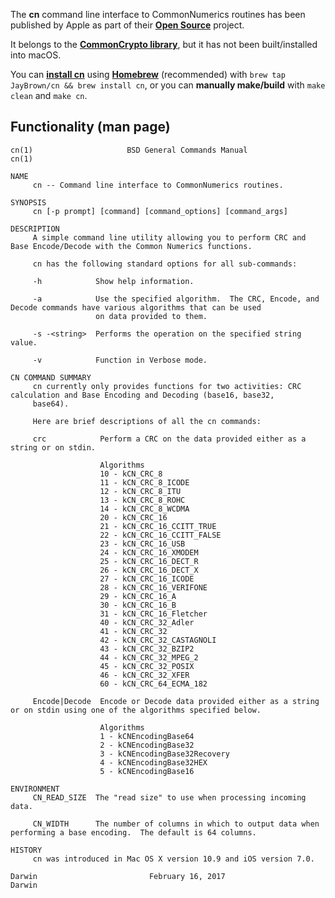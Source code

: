 The **cn** command line interface to CommonNumerics routines has been published by Apple as part of their **[Open Source](https://opensource.apple.com)** project.

It belongs to the **[CommonCrypto library](https://opensource.apple.com/source/CommonCrypto/)**, but it has not been built/installed into macOS.

You can **[install cn](https://github.com/JayBrown/cn-tap)** using **[Homebrew](https://brew.sh)** (recommended) with `brew tap JayBrown/cn && brew install cn`, or you can **manually make/build** with `make clean` and `make cn`.

## Functionality (man page)
```
cn(1)                     BSD General Commands Manual                    cn(1)

NAME
     cn -- Command line interface to CommonNumerics routines.

SYNOPSIS
     cn [-p prompt] [command] [command_options] [command_args]

DESCRIPTION
     A simple command line utility allowing you to perform CRC and Base Encode/Decode with the Common Numerics functions.

     cn has the following standard options for all sub-commands:

     -h            Show help information.

     -a            Use the specified algorithm.  The CRC, Encode, and Decode commands have various algorithms that can be used
                   on data provided to them.

     -s -<string>  Performs the operation on the specified string value.

     -v            Function in Verbose mode.

CN COMMAND SUMMARY
     cn currently only provides functions for two activities: CRC calculation and Base Encoding and Decoding (base16, base32,
     base64).

     Here are brief descriptions of all the cn commands:

     crc            Perform a CRC on the data provided either as a string or on stdin.

                    Algorithms
                    10 - kCN_CRC_8
                    11 - kCN_CRC_8_ICODE
                    12 - kCN_CRC_8_ITU
                    13 - kCN_CRC_8_ROHC
                    14 - kCN_CRC_8_WCDMA
                    20 - kCN_CRC_16
                    21 - kCN_CRC_16_CCITT_TRUE
                    22 - kCN_CRC_16_CCITT_FALSE
                    23 - kCN_CRC_16_USB
                    24 - kCN_CRC_16_XMODEM
                    25 - kCN_CRC_16_DECT_R
                    26 - kCN_CRC_16_DECT_X
                    27 - kCN_CRC_16_ICODE
                    28 - kCN_CRC_16_VERIFONE
                    29 - kCN_CRC_16_A
                    30 - kCN_CRC_16_B
                    31 - kCN_CRC_16_Fletcher
                    40 - kCN_CRC_32_Adler
                    41 - kCN_CRC_32
                    42 - kCN_CRC_32_CASTAGNOLI
                    43 - kCN_CRC_32_BZIP2
                    44 - kCN_CRC_32_MPEG_2
                    45 - kCN_CRC_32_POSIX
                    46 - kCN_CRC_32_XFER
                    60 - kCN_CRC_64_ECMA_182

     Encode|Decode  Encode or Decode data provided either as a string or on stdin using one of the algorithms specified below.

                    Algorithms
                    1 - kCNEncodingBase64
                    2 - kCNEncodingBase32
                    3 - kCNEncodingBase32Recovery
                    4 - kCNEncodingBase32HEX
                    5 - kCNEncodingBase16

ENVIRONMENT
     CN_READ_SIZE  The "read size" to use when processing incoming data.

     CN_WIDTH      The number of columns in which to output data when performing a base encoding.  The default is 64 columns.

HISTORY
     cn was introduced in Mac OS X version 10.9 and iOS version 7.0.

Darwin                         February 16, 2017                        Darwin
```
